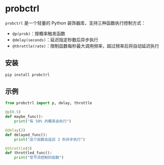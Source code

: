 
# probctrl

`probctrl` 是一个轻量的 Python 装饰器库，支持三种函数执行控制方式：

- `@p(prob)`：按概率触发函数
- `@delay(seconds)`：延迟指定秒数后异步执行
- `@throttle(rate)`：限制函数每秒最大调用频率，超过频率后将自动延迟执行

## 安装

```bash
pip install probctrl
```

## 示例

```python
from probctrl import p, delay, throttle

@p(0.5)
def maybe_func():
    print("有 50% 的概率会执行")

@delay(2)
def delayed_func():
    print("这个函数会延迟 2 秒异步执行")

@throttle(3)
def throttled_func():
    print("受节流控制的函数")
```
